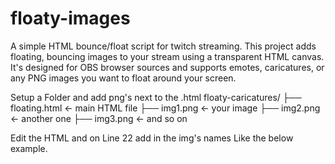 # floaty-images
A simple HTML bounce/float script for twitch streaming.
This project adds floating, bouncing images to your stream using a transparent HTML canvas. It's designed for OBS browser sources and supports emotes, caricatures, or any PNG images you want to float around your screen.

Setup a Folder and add png's next to the .html
floaty-caricatures/
├── floating.html     ← main HTML file
├── img1.png       ← your image
├── img2.png       ← another one
├── img3.png       ← and so on

Edit the HTML and on Line 22 add in the img's names Like the below example.
<script>
    const imagesToLoad = [
      'img1.png',
      'img2.png',
      'img3.png',

Open OBS
Add a Browser Source
Check “Local File”
Select your floating.html
Set resolution to match your canvas (e.g. 1920x1080)
